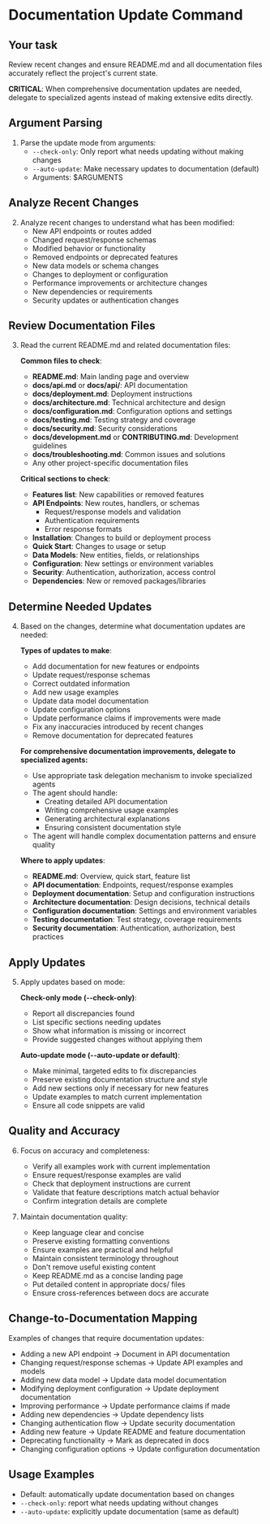 # Documentation Update Command

## Your task

Review recent changes and ensure README.md and all documentation files accurately reflect the project's current state.

**CRITICAL**: When comprehensive documentation updates are needed, delegate to specialized agents instead of making extensive edits directly.

## Argument Parsing

1. Parse the update mode from arguments:
   - `--check-only`: Only report what needs updating without making changes
   - `--auto-update`: Make necessary updates to documentation (default)
   - Arguments: $ARGUMENTS

## Analyze Recent Changes

2. Analyze recent changes to understand what has been modified:
   - New API endpoints or routes added
   - Changed request/response schemas
   - Modified behavior or functionality
   - Removed endpoints or deprecated features
   - New data models or schema changes
   - Changes to deployment or configuration
   - Performance improvements or architecture changes
   - New dependencies or requirements
   - Security updates or authentication changes

## Review Documentation Files

3. Read the current README.md and related documentation files:

   **Common files to check**:
   - **README.md**: Main landing page and overview
   - **docs/api.md** or **docs/api/**: API documentation
   - **docs/deployment.md**: Deployment instructions
   - **docs/architecture.md**: Technical architecture and design
   - **docs/configuration.md**: Configuration options and settings
   - **docs/testing.md**: Testing strategy and coverage
   - **docs/security.md**: Security considerations
   - **docs/development.md** or **CONTRIBUTING.md**: Development guidelines
   - **docs/troubleshooting.md**: Common issues and solutions
   - Any other project-specific documentation files

   **Critical sections to check**:
   - **Features list**: New capabilities or removed features
   - **API Endpoints**: New routes, handlers, or schemas
     - Request/response models and validation
     - Authentication requirements
     - Error response formats
   - **Installation**: Changes to build or deployment process
   - **Quick Start**: Changes to usage or setup
   - **Data Models**: New entities, fields, or relationships
   - **Configuration**: New settings or environment variables
   - **Security**: Authentication, authorization, access control
   - **Dependencies**: New or removed packages/libraries

## Determine Needed Updates

4. Based on the changes, determine what documentation updates are needed:

   **Types of updates to make**:
   - Add documentation for new features or endpoints
   - Update request/response schemas
   - Correct outdated information
   - Add new usage examples
   - Update data model documentation
   - Update configuration options
   - Update performance claims if improvements were made
   - Fix any inaccuracies introduced by recent changes
   - Remove documentation for deprecated features

   **For comprehensive documentation improvements, delegate to specialized agents:**
   - Use appropriate task delegation mechanism to invoke specialized agents
   - The agent should handle:
     * Creating detailed API documentation
     * Writing comprehensive usage examples
     * Generating architectural explanations
     * Ensuring consistent documentation style
   - The agent will handle complex documentation patterns and ensure quality

   **Where to apply updates**:
   - **README.md**: Overview, quick start, feature list
   - **API documentation**: Endpoints, request/response examples
   - **Deployment documentation**: Setup and configuration instructions
   - **Architecture documentation**: Design decisions, technical details
   - **Configuration documentation**: Settings and environment variables
   - **Testing documentation**: Test strategy, coverage requirements
   - **Security documentation**: Authentication, authorization, best practices

## Apply Updates

5. Apply updates based on mode:

   **Check-only mode (--check-only)**:
   - Report all discrepancies found
   - List specific sections needing updates
   - Show what information is missing or incorrect
   - Provide suggested changes without applying them

   **Auto-update mode (--auto-update or default)**:
   - Make minimal, targeted edits to fix discrepancies
   - Preserve existing documentation structure and style
   - Add new sections only if necessary for new features
   - Update examples to match current implementation
   - Ensure all code snippets are valid

## Quality and Accuracy

6. Focus on accuracy and completeness:
   - Verify all examples work with current implementation
   - Ensure request/response examples are valid
   - Check that deployment instructions are current
   - Validate that feature descriptions match actual behavior
   - Confirm integration details are complete

7. Maintain documentation quality:
   - Keep language clear and concise
   - Preserve existing formatting conventions
   - Ensure examples are practical and helpful
   - Maintain consistent terminology throughout
   - Don't remove useful existing content
   - Keep README.md as a concise landing page
   - Put detailed content in appropriate docs/ files
   - Ensure cross-references between docs are accurate

## Change-to-Documentation Mapping

Examples of changes that require documentation updates:
- Adding a new API endpoint → Document in API documentation
- Changing request/response schemas → Update API examples and models
- Adding new data model → Update data model documentation
- Modifying deployment configuration → Update deployment documentation
- Improving performance → Update performance claims if made
- Adding new dependencies → Update dependency lists
- Changing authentication flow → Update security documentation
- Adding new feature → Update README and feature documentation
- Deprecating functionality → Mark as deprecated in docs
- Changing configuration options → Update configuration documentation

## Usage Examples

- Default: automatically update documentation based on changes
- `--check-only`: report what needs updating without changes
- `--auto-update`: explicitly update documentation (same as default)
